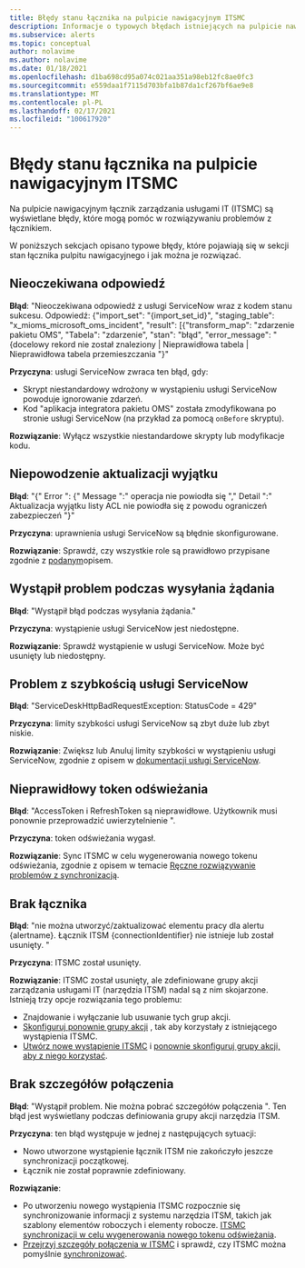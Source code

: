 ```yaml
---
title: Błędy stanu łącznika na pulpicie nawigacyjnym ITSMC
description: Informacje o typowych błędach istniejących na pulpicie nawigacyjnym łącznik zarządzania usługami IT.
ms.subservice: alerts
ms.topic: conceptual
author: nolavime
ms.author: nolavime
ms.date: 01/18/2021
ms.openlocfilehash: d1ba698cd95a074c021aa351a98eb12fc8ae0fc3
ms.sourcegitcommit: e559daa1f7115d703bfa1b87da1cf267bf6ae9e8
ms.translationtype: MT
ms.contentlocale: pl-PL
ms.lasthandoff: 02/17/2021
ms.locfileid: "100617920"
---
```

# <a name="connector-status-errors-in-the-itsmc-dashboard"></a>Błędy stanu łącznika na pulpicie nawigacyjnym ITSMC

Na pulpicie nawigacyjnym łącznik zarządzania usługami IT (ITSMC) są wyświetlane błędy, które mogą pomóc w rozwiązywaniu problemów z łącznikiem.

W poniższych sekcjach opisano typowe błędy, które pojawiają się w sekcji stan łącznika pulpitu nawigacyjnego i jak można je rozwiązać.

## <a name="unexpected-response"></a>Nieoczekiwana odpowiedź

**Błąd**: "Nieoczekiwana odpowiedź z usługi ServiceNow wraz z kodem stanu sukcesu. Odpowiedź: {"import_set": "{import_set_id}", "staging_table": "x_mioms_microsoft_oms_incident", "result": [{"transform_map": "zdarzenie pakietu OMS", "Tabela": "zdarzenie", "stan": "błąd", "error_message": "{docelowy rekord nie został znaleziony | Nieprawidłowa tabela | Nieprawidłowa tabela przemieszczania "}"

**Przyczyna**: usługi ServiceNow zwraca ten błąd, gdy:

* Skrypt niestandardowy wdrożony w wystąpieniu usługi ServiceNow powoduje ignorowanie zdarzeń.
* Kod "aplikacja integratora pakietu OMS" została zmodyfikowana po stronie usługi ServiceNow (na przykład za pomocą `onBefore` skryptu).

**Rozwiązanie**: Wyłącz wszystkie niestandardowe skrypty lub modyfikacje kodu.

## <a name="exception-update-failure"></a>Niepowodzenie aktualizacji wyjątku

**Błąd**: "{" Error ": {" Message ":" operacja nie powiodła się "," Detail ":" Aktualizacja wyjątku listy ACL nie powiodła się z powodu ograniczeń zabezpieczeń "}"

**Przyczyna**: uprawnienia usługi ServiceNow są błędnie skonfigurowane.

**Rozwiązanie**: Sprawdź, czy wszystkie role są prawidłowo przypisane zgodnie z [podanym](itsmc-connections-servicenow.md#install-the-user-app-and-create-the-user-role)opisem.

## <a name="problem-sending-a-request"></a>Wystąpił problem podczas wysyłania żądania

**Błąd**: "Wystąpił błąd podczas wysyłania żądania."

**Przyczyna**: wystąpienie usługi ServiceNow jest niedostępne.

**Rozwiązanie**: Sprawdź wystąpienie w usługi ServiceNow. Może być usunięty lub niedostępny.

## <a name="servicenow-rate-problem"></a>Problem z szybkością usługi ServiceNow

**Błąd**: "ServiceDeskHttpBadRequestException: StatusCode = 429"

**Przyczyna**: limity szybkości usługi ServiceNow są zbyt duże lub zbyt niskie.

**Rozwiązanie**: Zwiększ lub Anuluj limity szybkości w wystąpieniu usługi ServiceNow, zgodnie z opisem w [dokumentacji usługi ServiceNow](https://docs.servicenow.com/bundle/london-application-development/page/integrate/inbound-rest/task/investigate-rate-limit-violations.html).

## <a name="invalid-refresh-token"></a>Nieprawidłowy token odświeżania

**Błąd**: "AccessToken i RefreshToken są nieprawidłowe. Użytkownik musi ponownie przeprowadzić uwierzytelnienie ".

**Przyczyna**: token odświeżania wygasł.

**Rozwiązanie**: Sync ITSMC w celu wygenerowania nowego tokenu odświeżania, zgodnie z opisem w temacie [Ręczne rozwiązywanie problemów z synchronizacją](./itsmc-resync-servicenow.md).

## <a name="missing-connector"></a>Brak łącznika

**Błąd**: "nie można utworzyć/zaktualizować elementu pracy dla alertu {alertname}. Łącznik ITSM {connectionIdentifier} nie istnieje lub został usunięty. "

**Przyczyna**: ITSMC został usunięty.

**Rozwiązanie**: ITSMC został usunięty, ale zdefiniowane grupy akcji zarządzania usługami IT (narzędzia ITSM) nadal są z nim skojarzone. Istnieją trzy opcje rozwiązania tego problemu:

* Znajdowanie i wyłączanie lub usuwanie tych grup akcji.
* [Skonfiguruj ponownie grupy akcji](./itsmc-definition.md#create-itsm-work-items-from-azure-alerts) , tak aby korzystały z istniejącego wystąpienia ITSMC.
* [Utwórz nowe wystąpienie ITSMC](./itsmc-definition.md#create-an-itsm-connection) i [ponownie skonfiguruj grupy akcji, aby z niego korzystać](itsmc-definition.md#create-itsm-work-items-from-azure-alerts).

## <a name="lack-of-connection-details"></a>Brak szczegółów połączenia

**Błąd**: "Wystąpił problem. Nie można pobrać szczegółów połączenia ". Ten błąd jest wyświetlany podczas definiowania grupy akcji narzędzia ITSM.

**Przyczyna**: ten błąd występuje w jednej z następujących sytuacji:

* Nowo utworzone wystąpienie łącznik ITSM nie zakończyło jeszcze synchronizacji początkowej.
* Łącznik nie został poprawnie zdefiniowany.

**Rozwiązanie**: 

* Po utworzeniu nowego wystąpienia ITSMC rozpocznie się synchronizowanie informacji z systemu narzędzia ITSM, takich jak szablony elementów roboczych i elementy robocze. [ITSMC synchronizacji w celu wygenerowania nowego tokenu odświeżania](./itsmc-resync-servicenow.md).
* [Przejrzyj szczegóły połączenia w ITSMC](./itsmc-connections-servicenow.md#create-a-connection) i sprawdź, czy ITSMC można pomyślnie [synchronizować](./itsmc-resync-servicenow.md).
